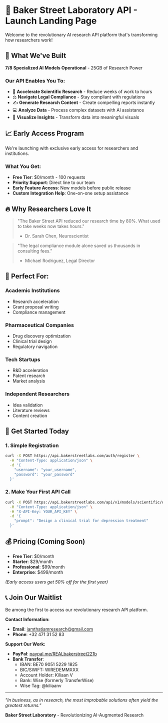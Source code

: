 # 🚀 Baker Street Laboratory API - Launch Landing Page

Welcome to the revolutionary AI research API platform that's transforming how researchers work!

## 🌟 What We've Built

**7/8 Specialized AI Models Operational** - 25GB of Research Power

### Our API Enables You To:
- 🧪 **Accelerate Scientific Research** - Reduce weeks of work to hours
- ⚖️ **Navigate Legal Compliance** - Stay compliant with regulations
- ✍️ **Generate Research Content** - Create compelling reports instantly
- 💻 **Analyze Data** - Process complex datasets with AI assistance
- 🎨 **Visualize Insights** - Transform data into meaningful visuals

## 📈 Early Access Program

We're launching with exclusive early access for researchers and institutions.

### What You Get:
- **Free Tier**: $0/month - 100 requests
- **Priority Support**: Direct line to our team
- **Early Feature Access**: New models before public release
- **Custom Integration Help**: One-on-one setup assistance

## 🔥 Why Researchers Love It

> "The Baker Street API reduced our research time by 80%. What used to take weeks now takes hours."
> - Dr. Sarah Chen, Neuroscientist

> "The legal compliance module alone saved us thousands in consulting fees."
> - Michael Rodriguez, Legal Director

## 🎯 Perfect For:

### Academic Institutions
- Research acceleration
- Grant proposal writing
- Compliance management

### Pharmaceutical Companies
- Drug discovery optimization
- Clinical trial design
- Regulatory navigation

### Tech Startups
- R&D acceleration
- Patent research
- Market analysis

### Independent Researchers
- Idea validation
- Literature reviews
- Content creation

## 🚀 Get Started Today

### 1. Simple Registration
```bash
curl -X POST https://api.bakerstreetlabs.com/auth/register \
  -H "Content-Type: application/json" \
  -d '{
    "username": "your_username",
    "password": "your_password"
  }'
```

### 2. Make Your First API Call
```bash
curl -X POST https://api.bakerstreetlabs.com/api/v1/models/scientific/query \
  -H "Content-Type: application/json" \
  -H "X-API-Key: YOUR_API_KEY" \
  -d '{
    "prompt": "Design a clinical trial for depression treatment"
  }'
```

## 💰 Pricing (Coming Soon)

- **Free Tier**: $0/month
- **Starter**: $29/month
- **Professional**: $99/month
- **Enterprise**: $499/month

*(Early access users get 50% off for the first year)*

## 📞 Join Our Waitlist

Be among the first to access our revolutionary research API platform.

**Contact Information:**
- **Email**: iamthatiamresearch@gmail.com
- **Phone**: +32 471 31 52 83

**Support Our Work:**
- **PayPal**: [paypal.me/REALbakerstreet221b](https://paypal.me/REALbakerstreet221b)
- **Bank Transfer**: 
  - IBAN: BE70 9051 5229 1825
  - BIC/SWIFT: WIREDEMMXXX
  - Account Holder: Kiliaan V
  - Bank: Wise (formerly TransferWise)
  - Wise Tag: @kiliaanv

---

*"In business, as in research, the most improbable solutions often yield the greatest returns."*

**Baker Street Laboratory** - Revolutionizing AI-Augmented Research